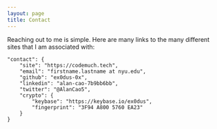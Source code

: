 ```yaml
---
layout: page
title: Contact
---
```


Reaching out to me is simple. Here are many links to the many different
sites that I am associated with:

```
"contact": {
    "site": "https://codemuch.tech",
    "email": "firstname.lastname at nyu.edu",
    "github": "ex0dus-0x",
    "linkedin": "alan-cao-7b9bb6bb",
    "twitter": "@AlanCao5",
    "crypto": {
        "keybase": "https://keybase.io/ex0dus",
        "fingerprint": "3F94 A800 5760 EA23"
    }
}
```
